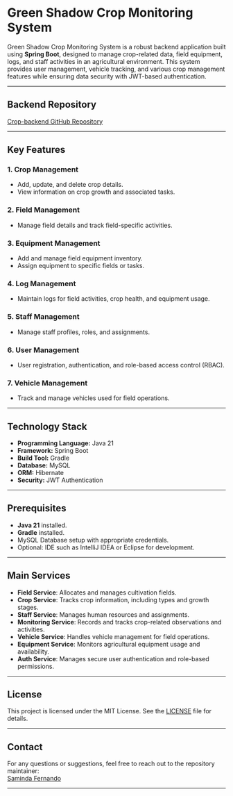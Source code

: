 # Green Shadow Crop Monitoring System

Green Shadow Crop Monitoring System is a robust backend application built using **Spring Boot**, designed to manage crop-related data, field equipment, logs, and staff activities in an agricultural environment. This system provides user management, vehicle tracking, and various crop management features while ensuring data security with JWT-based authentication.

---

## Backend Repository

[Crop-backend GitHub Repository](https://github.com/Sam1ndaFernando/Crop-backend.git)

---

## Key Features

### 1. **Crop Management**
- Add, update, and delete crop details.
- View information on crop growth and associated tasks.

### 2. **Field Management**
- Manage field details and track field-specific activities.

### 3. **Equipment Management**
- Add and manage field equipment inventory.
- Assign equipment to specific fields or tasks.

### 4. **Log Management**
- Maintain logs for field activities, crop health, and equipment usage.

### 5. **Staff Management**
- Manage staff profiles, roles, and assignments.

### 6. **User Management**
- User registration, authentication, and role-based access control (RBAC).

### 7. **Vehicle Management**
- Track and manage vehicles used for field operations.

---

## Technology Stack

- **Programming Language:** Java 21  
- **Framework:** Spring Boot  
- **Build Tool:** Gradle  
- **Database:** MySQL  
- **ORM:** Hibernate  
- **Security:** JWT Authentication  

---

## Prerequisites

- **Java 21** installed.  
- **Gradle** installed.  
- MySQL Database setup with appropriate credentials.  
- Optional: IDE such as IntelliJ IDEA or Eclipse for development.  

---

## Main Services

- **Field Service**: Allocates and manages cultivation fields.  
- **Crop Service**: Tracks crop information, including types and growth stages.  
- **Staff Service**: Manages human resources and assignments.  
- **Monitoring Service**: Records and tracks crop-related observations and activities.  
- **Vehicle Service**: Handles vehicle management for field operations.  
- **Equipment Service**: Monitors agricultural equipment usage and availability.  
- **Auth Service**: Manages secure user authentication and role-based permissions.  

---

## License

This project is licensed under the MIT License. See the [LICENSE](LICENSE) file for details.

---

## Contact

For any questions or suggestions, feel free to reach out to the repository maintainer:  
[Saminda Fernando](https://github.com/Sam1ndaFernando)

---
